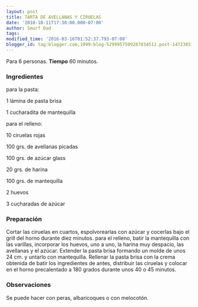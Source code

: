 ```yaml
---
layout: post
title: TARTA DE AVELLANAS Y CIRUELAS
date: '2010-10-11T17:30:00.000-07:00'
author: Smurf Dad
tags: 
modified_time: '2016-03-16T01:52:37.793-07:00'
blogger_id: tag:blogger.com,1999:blog-5299957599287034512.post-1472385196510726702
---
```


Para 6 personas.
<b>Tiempo</b> 60 minutos.

<h3>Ingredientes</h3>

para la pasta:

1 lámina de pasta brisa

1 cucharadita de mantequilla

para el relleno:

10 ciruelas rojas

100 grs. de avellanas picadas

100 grs. de azúcar glass

20 grs. de harina

100 grs. de mantequilla

2 huevos

3 cucharadas de azúcar

<h3>Preparación</h3>

Cortar las ciruelas en cuartos, espolvorearlas con azúcar y cocerlas bajo el grill del horno durante diez minutos. para el relleno, batir la mantequilla con las varillas, incorporar los huevos, uno a uno, la harina muy despacio, las avellanas y el azúcar. Extender la pasta brisa formando un molde de unos 24 cm. y untarlo con mantequilla. Rellenar la pasta brisa con la crema obtenida de batir los ingredientes de antes, distribuir las ciruelas y colocar en el horno precalentado a 180 grados durante unos 40 o 45 minutos.

<h3>Observaciones</h3>

Se puede hacer con peras, albaricoques o con melocotón.

